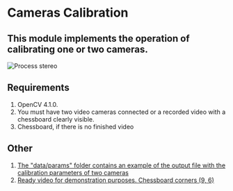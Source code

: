 # Cameras Calibration

## This module implements the operation of calibrating one or two cameras.

![Process stereo](data/gif/calib.gif)

## Requirements

1. OpenCV 4.1.0.
2. You must have two video cameras connected or a recorded video with a chessboard clearly visible.
3. Chessboard, if there is no finished video

## Other

1. [The "data/params" folder contains an example of the output file with the calibration parameters of two cameras](data/params)
2. [Ready video for demonstration purposes. Chessboard corners (9, 6)](https://drive.google.com/open?id=1mehia8hufpj3QnwIwdJL5KrzgbSnNAgB)
